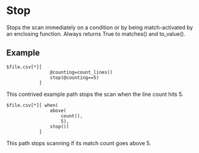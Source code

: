 
# Stop

Stops the scan immediately on a condition or by being match-activated by an enclosing function. Always returns True to matches() and to_value().


## Example

    $file.csv[*][
                    @counting=count_lines()
                    stop(@counting==5)
                ]

This contrived example path stops the scan when the line count hits 5.

    $file.csv[*][ when(
                    above(
                        count(),
                        5),
                    stop())
                ]

This path stops scanning if its match count goes above 5.
